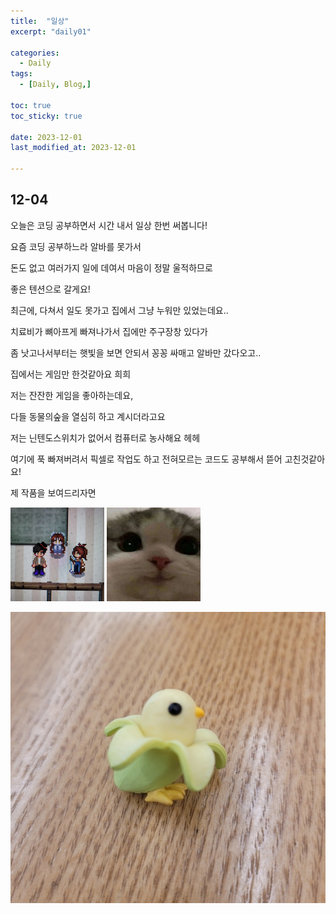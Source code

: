 ```yaml
---
title:  "일상" 
excerpt: "daily01"

categories:
  - Daily
tags:
  - [Daily, Blog,]

toc: true
toc_sticky: true
 
date: 2023-12-01
last_modified_at: 2023-12-01

---
```



## 12-04

오늘은 코딩 공부하면서 시간 내서 일상 한번 써봅니다!

요즘 코딩 공부하느라 알바를 못가서

돈도 없고 여러가지 일에 데여서 마음이 정말 울적하므로

좋은 텐션으로 갈게요!

최근에, 다쳐서 일도 못가고 집에서 그냥 누워만 있었는데요.. 

치료비가 뼈아프게 빠져나가서 집에만 주구장창 있다가

좀 낫고나서부터는 햇빛을 보면 안되서 꽁꽁 싸매고 알바만 갔다오고..

집에서는 게임만 한것같아요 희희

저는 잔잔한 게임을 좋아하는데요,

다들 동물의숲을 열심히 하고 계시더라고요

저는 닌텐도스위치가 없어서 컴퓨터로 농사해요 헤헤

여기에 푹 빠져버려서 픽셀로 작업도 하고 전혀모르는 코드도 공부해서 뜯어 고친것같아요!

제 작품을 보여드리자면

<img src="/assets/images/KakaoTalk_20231204_034346299.jpg" width="150" height="150">






<img src="/assets/images/cat_kakao.png" width="150" height="150">



![images](/assets/images/kakaotalk.png)
